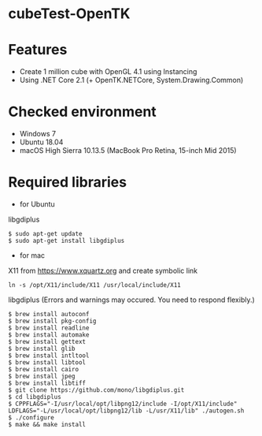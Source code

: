 cubeTest-OpenTK
===============

Features
========

- Create 1 million cube with OpenGL 4.1 using Instancing
- Using .NET Core 2.1 (+ OpenTK.NETCore, System.Drawing.Common)

Checked environment
===================

- Windows 7
- Ubuntu 18.04
- macOS High Sierra 10.13.5 (MacBook Pro Retina, 15-inch Mid 2015)

Required libraries
==================

- for Ubuntu

libgdiplus

```
$ sudo apt-get update
$ sudo apt-get install libgdiplus
```

- for mac

X11 from https://www.xquartz.org and create symbolic link

```
ln -s /opt/X11/include/X11 /usr/local/include/X11
```

libgdiplus
(Errors and warnings may occured. You need to respond flexibly.)

```
$ brew install autoconf 
$ brew install pkg-config 
$ brew install readline 
$ brew install automake 
$ brew install gettext 
$ brew install glib 
$ brew install intltool 
$ brew install libtool 
$ brew install cairo
$ brew install jpeg
$ brew install libtiff
$ git clone https://github.com/mono/libgdiplus.git
$ cd libgdiplus
$ CPPFLAGS="-I/usr/local/opt/libpng12/include -I/opt/X11/include" LDFLAGS="-L/usr/local/opt/libpng12/lib -L/usr/X11/lib" ./autogen.sh
$ ./configure
$ make && make install
```
